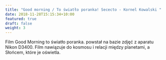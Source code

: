 ```yaml
---
title: "Good morning / To światło poranka! Sececto - Kornel Kowalski "
date: 2018-11-28T15:15:34+10:00
featured: true
draft: false
weight: 3
---
```

Film Good Morning to światło poranka. powstał na bazie zdjęć z aparatu Nikon D3400. Film nawiązuje do kosmosu i relacji między planetami, a Słońcem, które je oświetla. 